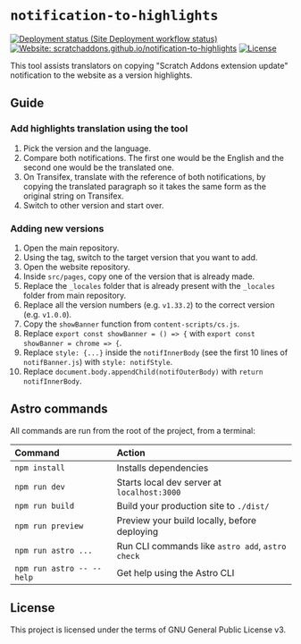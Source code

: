 # `notification-to-highlights`

[![Deployment status (Site Deployment workflow status)](https://img.shields.io/github/actions/workflow/status/ScratchAddons/notification-to-highlights/deploy.yml?label=deploy&style=flat-square)](https://github.com/ScratchAddons/website-v2/actions/workflows/deploy.yml) 
[![Website: scratchaddons.github.io/notification-to-highlights](https://img.shields.io/badge/website-/notification--to--highlights-ff7b26.svg?style=flat-square)](https://scratchaddons.github.io/notification-to-highlights/) 
[![License](https://img.shields.io/github/license/ScratchAddons/website-v2?style=flat-square)](https://github.com/ScratchAddons/notification-to-highlights/blob/master/LICENSE)

This tool assists translators on copying "Scratch Addons extension update" notification to the website as a version highlights.

## Guide

### Add highlights translation using the tool

1. Pick the version and the language.
2. Compare both notifications. The first one would be the English and the second one would be the translated one.
3. On Transifex, translate with the reference of both notifications, by copying the translated paragraph so it takes the same form as the original string on Transifex.
4. Switch to other version and start over. 

### Adding new versions

1. Open the main repository.
2. Using the tag, switch to the target version that you want to add.
3. Open the website repository.
4. Inside `src/pages`, copy one of the version that is already made.
5. Replace the `_locales` folder that is already present with the `_locales` folder from main repository.
7. Replace all the version numbers (e.g. `v1.33.2`) to the correct version (e.g. `v1.0.0`).
8. Copy the `showBanner` function from `content-scripts/cs.js`.
9. Replace `export const showBanner = () => {` with `export const showBanner = chrome => {`.
10. Replace `style: {...}` inside the `notifInnerBody` (see the first 10 lines of `notifBanner.js`) with `style: notifStyle`.
11. Replace `document.body.appendChild(notifOuterBody)` with `return notifInnerBody`.

## Astro commands

All commands are run from the root of the project, from a terminal:

| Command                   | Action                                           |
| :------------------------ | :----------------------------------------------- |
| `npm install`             | Installs dependencies                            |
| `npm run dev`             | Starts local dev server at `localhost:3000`      |
| `npm run build`           | Build your production site to `./dist/`          |
| `npm run preview`         | Preview your build locally, before deploying     |
| `npm run astro ...`       | Run CLI commands like `astro add`, `astro check` |
| `npm run astro -- --help` | Get help using the Astro CLI                     |

## License

This project is licensed under the terms of GNU General Public License v3.
